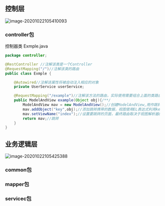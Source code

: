 ## 控制层

![image-20201022105410093](image-20201022105410093.png)

### controller包

控制器类 Exmple.java

```java
package controller;

@RestController	//注解该类是一个Controller
@RequestMapping("/")//注解该类的路由
public class Exmple {

    @Autowired//注解该属性将被自动注入相应的对象
    private UserService userService;

    @RequestMapping("/example")//注解该方法的路由，实际使用需要组合上面的类路由
    public ModelAndView example(Object obj){/**/
        ModelAndView mav = new ModelAndView();//创建ModelAndView,用作跳转到相应的视图并携带参数
        mav.addObject("key",obj);//添加跳转携带的数据，视图使用EL表达式利用key就能获取相应的数据
        mav.setViewName("index");//设置要跳转的页面，最终路由取决于视图解析器的配置
        return mav;//跳转
    }
}
```

## 业务逻辑层
![image-20201022105425388](image-20201022105425388.png)

### common包

### mapper包

### servicec包